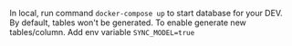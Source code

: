 In local, run command `docker-compose up` to start database for your DEV.  
By default, tables won't be generated. To enable generate new tables/column. Add
env variable `SYNC_MODEL=true`
